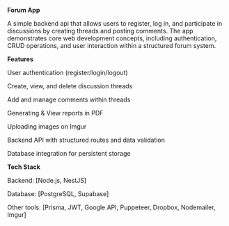 **Forum App**

A simple backend api that allows users to register, log in, and participate in discussions by creating threads and posting comments.
The app demonstrates core web development concepts, including authentication, CRUD operations, and user interaction within a structured forum system.

**Features**

User authentication (register/login/logout)

Create, view, and delete discussion threads

Add and manage comments within threads

Generating & View reports in PDF

Uploading images on Imgur

Backend API with structured routes and data validation

Database integration for persistent storage

**Tech Stack**

Backend: [Node.js, NestJS]

Database: [PostgreSQL, Supabase]

Other tools: [Prisma, JWT, Google API, Puppeteer, Dropbox, Nodemailer, Imgur]
